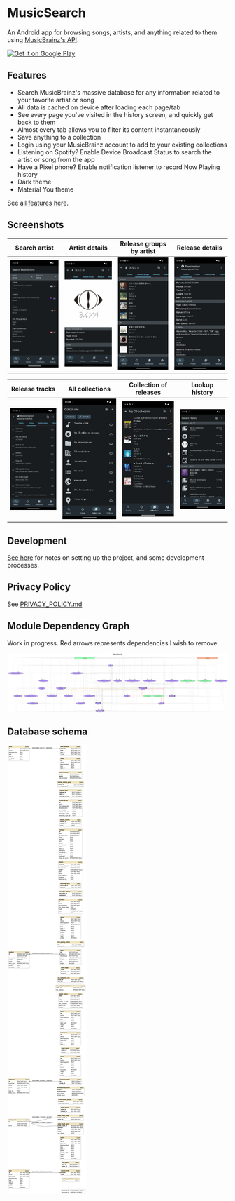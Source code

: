 # MusicSearch

An Android app for browsing songs, artists, and anything related to them
using [MusicBrainz's API](https://wiki.musicbrainz.org/MusicBrainz_API).

<a href="https://play.google.com/store/apps/details?id=io.github.lydavid.musicsearch">
    <img alt="Get it on Google Play" height="80"
        src="https://play.google.com/intl/en_ca/badges/static/images/badges/en_badge_web_generic.png" />
</a>

## Features

- Search MusicBrainz's massive database for any information related to your favorite artist or song
- All data is cached on device after loading each page/tab
- See every page you've visited in the history screen, and quickly get back to them
- Almost every tab allows you to filter its content instantaneously
- Save anything to a collection
- Login using your MusicBrainz account to add to your existing collections
- Listening on Spotify? Enable Device Broadcast Status to search the artist or song from the app
- Have a Pixel phone? Enable notification listener to record Now Playing history
- Dark theme
- Material You theme

See [all features here](./docs/all_features.md).

## Screenshots

| Search artist                             | Artist details                             | Release groups by artist                          | Release details                             |
|-------------------------------------------|--------------------------------------------|---------------------------------------------------|---------------------------------------------|
| ![](assets/screenshots/search_artist.png) | ![](assets/screenshots/artist_details.png) | ![](assets/screenshots/artist_release_groups.png) | ![](assets/screenshots/release_details.png) | 

| Release tracks                             | All collections                             | Collection of releases                 | Lookup history                             |
|--------------------------------------------|---------------------------------------------|----------------------------------------|--------------------------------------------|
| ![](assets/screenshots/release_tracks.png) | ![](assets/screenshots/all_collections.png) | ![](assets/screenshots/collection.png) | ![](assets/screenshots/lookup_history.png) |

## Development

[See here](./docs/README.md) for notes on setting up the project, and some development processes.

## Privacy Policy

See [PRIVACY_POLICY.md](PRIVACY_POLICY.md)

## Module Dependency Graph

Work in progress. Red arrows represents dependencies I wish to remove.

![](assets/module_dependency_graph.svg)

## Database schema

![](assets/musicsearch_db_schema.svg)
